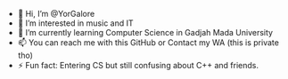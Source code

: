 - 👋 Hi, I’m @YorGalore
- 👀 I’m interested in music and IT
- 🌱 I’m currently learning Computer Science in Gadjah Mada University
- 📫 You can reach me with this GitHub or Contact my WA (this is private tho)
- ⚡ Fun fact: Entering CS but still confusing about C++ and friends.

<!---
YorGalore/YorGalore is a ✨ special ✨ repository because its `README.md` (this file) appears on your GitHub profile.
You can click the Preview link to take a look at your changes.
--->
